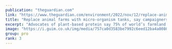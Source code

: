 ```yaml
---
publication: "theguardian.com"
link: "https://www.theguardian.com/environment/2022/nov/12/replace-animal-farms-micro-organism-rewilding-food-precision-fermentation-emissions"
title: "Replace animal farms with micro-organism tanks, say campaigners"
excerpt: "Advocates of plant-based protein say 75% of world’s farmland should be rewilded to reduce emissions"
image: "https://i.guim.co.uk/img/media/757ca0d3583be7992c6eed12ba4a00801e9b34a2/0_300_4500_2700/master/4500.jpg?width=1200&height=630&quality=85&auto=format&fit=crop&overlay-align=bottom%2Cleft&overlay-width=100p&overlay-base64=L2ltZy9zdGF0aWMvb3ZlcmxheXMvdGctZGVmYXVsdC5wbmc&enable=upscale&s=e6adce232edf7d1b80cafaded080f435"
group: pro
rank: 3
---
```

